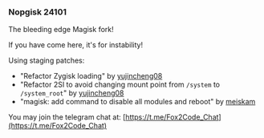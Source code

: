 ### Nopgisk 24101

The bleeding edge Magisk fork!

If you have come here, it's for instability!

Using staging patches:
- "Refactor Zygisk loading" by [yujincheng08](https://github.com/yujincheng08)
- "Refactor 2SI to avoid changing mount point from `/system` to `/system_root`" by [yujincheng08](https://github.com/yujincheng08)
- "magisk: add command to disable all modules and reboot" by [meiskam](https://github.com/meiskam)

You may join the telegram chat at: [https://t.me/Fox2Code_Chat](https://t.me/Fox2Code_Chat)
